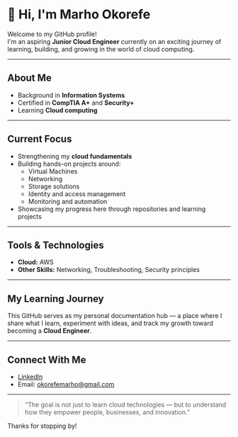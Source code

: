 # 👋 Hi, I'm Marho Okorefe

Welcome to my GitHub profile!  
I'm an aspiring **Junior Cloud Engineer** currently on an exciting journey of learning, building, and growing in the world of cloud computing.  

---

##  About Me
-  Background in **Information Systems**
-  Certified in **CompTIA A+** and **Security+**
-  Learning **Cloud computing** 
  

---

##  Current Focus
- Strengthening my **cloud fundamentals**
- Building hands-on projects around:
  - Virtual Machines
  - Networking
  - Storage solutions
  - Identity and access management
  - Monitoring and automation
- Showcasing my progress here through repositories and learning projects

---

##  Tools & Technologies
- **Cloud:** AWS
- **Other Skills:** Networking, Troubleshooting, Security principles

---

##  My Learning Journey
This GitHub serves as my personal documentation hub — a place where I share what I learn, experiment with ideas, and track my growth toward becoming a **Cloud Engineer**.

---

##  Connect With Me
-  [LinkedIn](www.linkedin.com/in/marhookorefe)
-  Email: okorefemarho@gmail.com

---

> “The goal is not just to learn cloud technologies — but to understand how they empower people, businesses, and innovation.”

Thanks for stopping by! 
